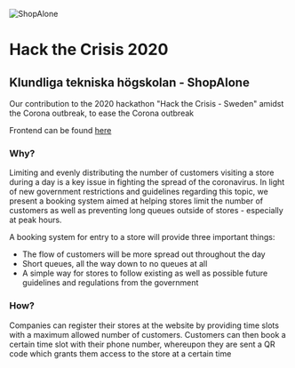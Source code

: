 ![ShopAlone](https://github.com/Isterdam/hack-the-crisis-backend/blob/master/logo.JPG "ShopeAlone")

# Hack the Crisis 2020
## Klundliga tekniska högskolan - ShopAlone

Our contribution to the 2020 hackathon "Hack the Crisis - Sweden" amidst the Corona outbreak, to ease the Corona outbreak

Frontend can be found [here](https://github.com/CreatlV/hack-the-crisis-frontend)

### Why?

Limiting and evenly distributing the number of customers visiting a store during a day is a key issue in fighting the spread of the coronavirus. In light of new government restrictions and guidelines regarding this topic, we present a booking system aimed at helping stores limit the number of customers as well as preventing long queues outside of stores - especially at peak hours.

A booking system for entry to a store will provide three important things:
* The flow of customers will be more spread out throughout the day
* Short queues, all the way down to no queues at all
* A simple way for stores to follow existing as well as possible future guidelines and regulations from the government

### How?
Companies can register their stores at the website by providing time slots with a maximum allowed number of customers. Customers can then book a certain time slot with their phone number, whereupon they are sent a QR code which grants them access to the store at a certain time

